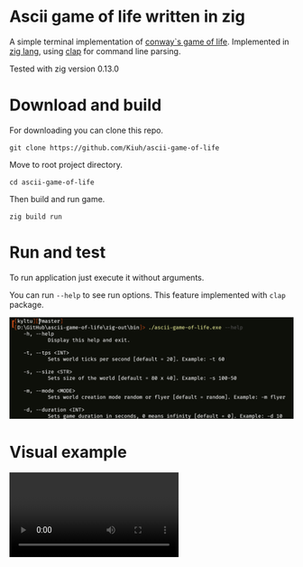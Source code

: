 # Ascii game of life written in zig

A simple terminal implementation of [conway`s game of life](https://conwaylife.com/wiki/Conway%27s_Game_of_Life). Implemented in [zig lang](https://ziglang.org/), using [clap](https://github.com/Hejsil/zig-clap) for command line parsing.

Tested with zig version 0.13.0

# Download and build

For downloading you can clone this repo.

```
git clone https://github.com/Kiuh/ascii-game-of-life
```

Move to root project directory.

```
cd ascii-game-of-life
```

Then build and run game.

```
zig build run
```

# Run and test

To run application just execute it without arguments.

You can run `--help` to see run options.
This feature implemented with `clap` package.

![alt text](graphic/help.png)

# Visual example

<video controls src="graphic/example.mp4" title="Title"></video>
